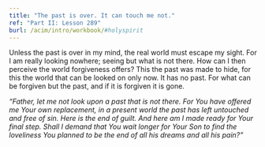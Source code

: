 ```yaml
---
title: "The past is over. It can touch me not."
ref: "Part II: Lesson 289"
burl: /acim/intro/workbook/#holyspirit
---
```


Unless the past is over in my mind, the real world must escape my sight.
For I am really looking nowhere; seeing but what is not there. How can I
then perceive the world forgiveness offers? This the past was made to
hide, for this the world that can be looked on only now. It has no past.
For what can be forgiven but the past, and if it is forgiven it is gone.

*“Father, let me not look upon a past that is not there. For You have
offered me Your own replacement, in a present world the past has left
untouched and free of sin. Here is the end of guilt. And here am I made
ready for Your final step. Shall I demand that You wait longer for Your
Son to find the loveliness You planned to be the end of all his dreams
and all his pain?”*

